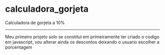 # calculadora_gorjeta
Calculadora de gorjeta a 10%

---------------------------------------------------------------------------------------------------------------------------------------------------------------------------------------------------------------------------

 Meu primeiro projeto solo se constitui em primeiramente ter criado o codigo em javascript, vou alterar ainda os descontos deixando o usuario escolher a porcentagem

 
